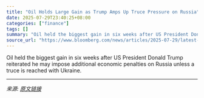 ```yaml
---
title: "Oil Holds Large Gain as Trump Amps Up Truce Pressure on Russia"
date: 2025-07-29T23:40:25+08:00
categories: ["finance"]
tags: []
summary: "Oil held the biggest gain in six weeks after US President Donald Trump reiterated he may impose additional economic penalties on Russia unless a truce is reached with Ukraine."
source_url: "https://www.bloomberg.com/news/articles/2025-07-29/latest-oil-market-news-and-analysis-for-july-30"
---
```


Oil held the biggest gain in six weeks after US President Donald Trump reiterated he may impose additional economic penalties on Russia unless a truce is reached with Ukraine.

---

*来源: [原文链接](https://www.bloomberg.com/news/articles/2025-07-29/latest-oil-market-news-and-analysis-for-july-30)*
